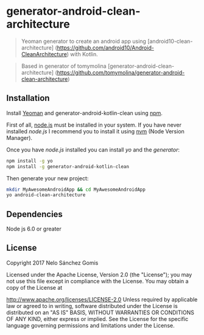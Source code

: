 # generator-android-clean-architecture

> Yeoman generator to create an android app using [android10-clean-architecture] (https://github.com/android10/Android-CleanArchitecture) with Kotlin.

> Based in generator of tomymolina [generator-android-clean-architecture] (https://github.com/tomymolina/generator-android-clean-architecture)
  
## Installation

Install [Yeoman](http://yeoman.io) and generator-android-kotlin-clean using [npm](https://www.npmjs.com/).

First of all, [node.js](https://nodejs.org/) must be installed in your system. 
If you have never installed *node.js* I recommend you to install it using [nvm](https://github.com/creationix/nvm) (Node Version Manager).

Once you have *node.js* installed you can install *yo* and the *generator*:

```bash
npm install -g yo
npm install -g generator-android-kotlin-clean
```

Then generate your new project:

```bash
mkdir MyAwesomeAndroidApp && cd MyAwesomeAndroidApp
yo android-clean-architecture
```

## Dependencies

Node js 6.0 or greater

## License

Copyright 2017 Nelo Sánchez Gomis

Licensed under the Apache License, Version 2.0 (the "License"); you may not use this file except in compliance with the License. You may obtain a copy of the License at

http://www.apache.org/licenses/LICENSE-2.0
Unless required by applicable law or agreed to in writing, software distributed under the License is distributed on an "AS IS" BASIS, WITHOUT WARRANTIES OR CONDITIONS OF ANY KIND, either express or implied. See the License for the specific language governing permissions and limitations under the License.


